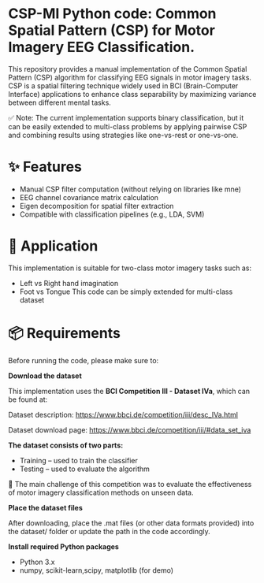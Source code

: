 # CSP-MI Python code: Common Spatial Pattern (CSP) for Motor Imagery EEG Classification.
This repository provides a manual implementation of the Common Spatial Pattern (CSP) algorithm for classifying EEG signals in motor imagery tasks. 
CSP is a spatial filtering technique widely used in BCI (Brain-Computer Interface) applications to enhance class separability by maximizing variance between different mental tasks.

✅ Note: The current implementation supports binary classification, but it can be easily extended to multi-class problems by applying pairwise CSP and combining results using strategies like one-vs-rest or one-vs-one.
# ✨ Features
-	Manual CSP filter computation (without relying on libraries like mne)
-	EEG channel covariance matrix calculation
-	Eigen decomposition for spatial filter extraction
-	Compatible with classification pipelines (e.g., LDA, SVM)
# 🔬 Application
This implementation is suitable for two-class motor imagery tasks such as:
-	Left vs Right hand imagination
-	Foot vs Tongue
This code can be simply extended for multi-class dataset
# 📦 Requirements

Before running the code, please make sure to:

**Download the dataset**

This implementation uses the **BCI Competition III - Dataset IVa**, which can be found at:

Dataset description: https://www.bbci.de/competition/iii/desc_IVa.html

Dataset download page: https://www.bbci.de/competition/iii/#data_set_iva

**The dataset consists of two parts:**
- Training – used to train the classifier
- Testing – used to evaluate the algorithm

📌 The main challenge of this competition was to evaluate the effectiveness of motor imagery classification methods on unseen data.

**Place the dataset files**

After downloading, place the .mat files (or other data formats provided) into the dataset/ folder or update the path in the code accordingly.

**Install required Python packages**
-	Python 3.x
-	numpy, scikit-learn,scipy, matplotlib (for demo)
